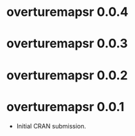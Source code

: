 # overturemapsr 0.0.4

# overturemapsr 0.0.3

# overturemapsr 0.0.2

# overturemapsr 0.0.1

* Initial CRAN submission.
